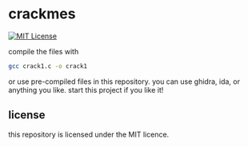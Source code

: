 # crackmes
[![MIT License](https://img.shields.io/badge/License-MIT-green.svg)](https://choosealicense.com/licenses/mit/)

compile the files with 
```bash
gcc crack1.c -o crack1
```
or use pre-compiled files in this repository.
you can use ghidra, ida, or anything you like.
start this project if you like it!

## license
this repository is licensed under the MIT licence.
